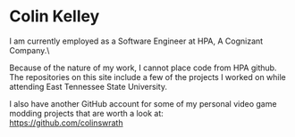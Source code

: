 # Colin Kelley #

I am currently employed as a Software Engineer at HPA, A Cognizant Company.\

Because of the nature of my work, I cannot place code from HPA github. 
The repositories on this site include a few of the projects I worked on while attending East Tennessee State University.

I also have another GitHub account for some of my personal video game modding projects that are worth a look at:\
https://github.com/colinswrath
